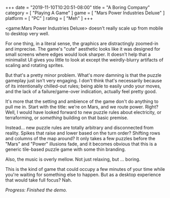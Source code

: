 +++
date = "2019-11-10T10:20:51-08:00"
title = "A Boring Company"
category = [ "Playing A Game" ]
game = [ "Mars Power Industries Deluxe" ]
platform = [ "PC" ]
rating = [ "Meh" ]
+++

<game:Mars Power Industries Deluxe> doesn't really scale up from mobile to desktop very well.

For one thing, in a literal sense, the graphics are distractingly zoomed-in and imprecise.  The game's "cute" aesthetic looks like it was designed for small screens where edges would look sharper.  It doesn't help that a minimalist UI gives you little to look at except the weirdly-blurry artifacts of scaling and rotating sprites.

But that's a pretty minor problem.  What's <i>more</i> damning is that the puzzle gameplay just isn't very engaging.  I don't think that's necessarily because of its intentionally chilled-out rules; being able to easily undo your moves, and the lack of a failure/game-over indication, actually feel pretty good.

It's more that the setting and ambience of the game don't do anything to pull me in.  Start with the title: we're on Mars, and we route power.  Right?  Well, I would have looked forward to new puzzle rules about electricity, or terraforming, or <i>something</i> building on that basic premise.

Instead... new puzzle rules are totally arbitrary and disconnected from reality.  Spikes that raise and lower based on the turn order?  Shifting rows and columns of the map around?  It only takes a few puzzles before the "Mars" and "Power" illusions fade, and it becomes obvious that this is a generic tile-based puzzle game with some thin branding.

Also, the music is overly mellow.  Not just relaxing, but ... boring.

This is the kind of game that could occupy a few minutes of your time while you're waiting for something else to happen.  But as a desktop experience that would take full focus?  Nah.

<i>Progress: Finished the demo.</i>
